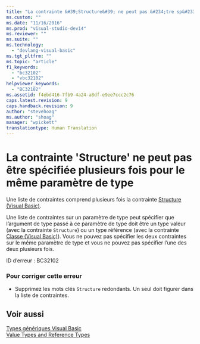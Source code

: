 ```yaml
---
title: "La contrainte &#39;Structure&#39; ne peut pas &#234;tre sp&#233;cifi&#233;e plusieurs fois pour le m&#234;me param&#232;tre de type | Microsoft Docs"
ms.custom: ""
ms.date: "11/16/2016"
ms.prod: "visual-studio-dev14"
ms.reviewer: ""
ms.suite: ""
ms.technology: 
  - "devlang-visual-basic"
ms.tgt_pltfrm: ""
ms.topic: "article"
f1_keywords: 
  - "bc32102"
  - "vbc32102"
helpviewer_keywords: 
  - "BC32102"
ms.assetid: f4ebd416-7fb9-4a24-a8df-e9ee7ccc2c76
caps.latest.revision: 9
caps.handback.revision: 9
author: "stevehoag"
ms.author: "shoag"
manager: "wpickett"
translationtype: Human Translation
---
```

# La contrainte &#39;Structure&#39; ne peut pas &#234;tre sp&#233;cifi&#233;e plusieurs fois pour le m&#234;me param&#232;tre de type
Une liste de contraintes comprend plusieurs fois la contrainte [Structure \(Visual Basic\)](http://msdn.microsoft.com/fr-fr/263ce115-ac36-4c05-8cb7-0e0eead5c6d0).  
  
 Une liste de contraintes sur un paramètre de type peut spécifier que l’argument de type passé à ce paramètre de type doit être un type valeur \(avec la contrainte `Structure`\) ou un type référence \(avec la contrainte [Classe \(Visual Basic\)](http://msdn.microsoft.com/fr-fr/0777c6e6-46bc-451b-ad70-57b49d4ef4f7)\). Vous ne pouvez pas spécifier les deux contraintes sur le même paramètre de type et vous ne pouvez pas spécifier l’une des deux plusieurs fois.  
  
 ID d’erreur : BC32102  
  
### Pour corriger cette erreur  
  
-   Supprimez les mots clés `Structure` redondants. Un seul doit figurer dans la liste de contraintes.  
  
## Voir aussi  
 [Types génériques Visual Basic](../../visual-basic/programming-guide/language-features/data-types/generic-types.md)   
 [Value Types and Reference Types](../../visual-basic/programming-guide/language-features/data-types/value-types-and-reference-types.md)
